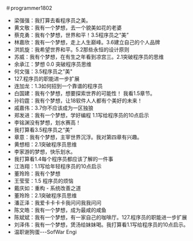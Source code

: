 ＃programmer1802
- 梁强强：我打算去看程序员之美。
- 黄文敬：我有一个梦想，去一个貌美如花的老婆
- 蔡克勇：我有个梦想，世界和平！3.5程序员之“美”
- 林嘉欣：我有一个梦想，走上人生巅峰。3.6建立自己的个人品牌
- 洪凯旋：我希望世界和平。5.2那些永恒的设计原则
- 苏威：我有个梦想，在有生之年看到凉宫三。2.1突破程序员的思维
- 余承江：梦想 0.0 突破程序员思维
- 何文强：3.5程序员之”美"
- 127.程序员的职能进一步扩展
- 连加龙：1.3如何招到一个靠谱的程序员
- 白国建：我有个梦想，想要探索世界的可能性！ 我看1.5章节。
- 孙钧霆：我有个梦想，让18软件人人都有个美好的未来！
- 戚嘉伟：3.7你不应该成为一区独狼
- 郑发进：我有一个梦想，学好编程 1.1写给程序员的10点启示
- 李铭渊没有梦想，划水赛高！
- 我打算看3.5程序员之“美”
- 章意：我有个梦想，主宰世界沉浮。我对第四章有兴趣。
- 黄想相：2.1突破程序员思维
- 李家游的梦想，快乐划水。
- 我打算看1.4每个程序员都应该了解的一件事
- 江浩翔：1.1写给年轻程序员的10点启示
- 董玲玲：我有个梦想
- 王莹莹：1.5 程序员的烦恼
- 戴庆如：重构 - 系统改善之道
- 董玲玲：2.1突破程序员思维
- 潘正泽：我爱卡卡卡卡我问问我我问问
- 陈文皓：我有一个梦想，成为最咸的咸鱼
- 陈斌斌：我有一个梦想，有一家自己的咖啡厅。127.程序员的职能进一步扩展
- 刘泽伟：我有一个梦想，煲汤给妹妹喝。我打算看1.1写给程序员的10点启示。
- 温职谢狗蛋---SofWar Engi